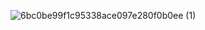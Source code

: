 ![6bc0be99f1c95338ace097e280f0b0ee (1)](https://github.com/user-attachments/assets/07fb7380-b736-4ba9-9ff4-f58cafe32061)
